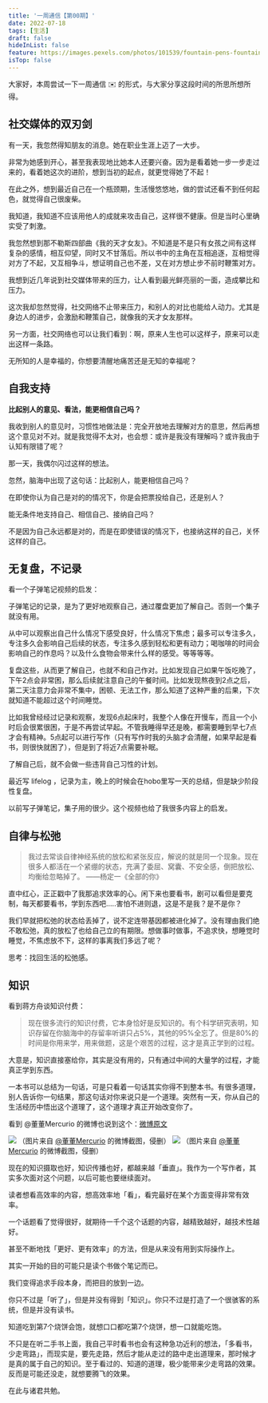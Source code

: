 ```yaml
---
title: '一周通信【第00期】'
date: 2022-07-18
tags: [生活]
draft: false
hideInList: false
feature: https://images.pexels.com/photos/101539/fountain-pens-fountain-pen-filler-ink-101539.jpeg
isTop: false
---
```


大家好，本周尝试一下一周通信 ✉️ 的形式，与大家分享这段时间的所思所想所得。

<!--more-->

## 社交媒体的双刃剑

有一天，我忽然得知朋友的消息。她在职业生涯上迈了一大步。

非常为她感到开心，甚至我表现地比她本人还要兴奋。因为是看着她一步一步走过来的，看着她这次的进阶，想到当初的起点，就更觉得她了不起！

在此之外，想到最近自己在一个瓶颈期，生活慢悠悠地，做的尝试还看不到任何起色，就觉得自己很废柴。

我知道，我知道不应该用他人的成就来攻击自己，这样很不健康。但是当时心里确实受了刺激。

我忽然想到那不勒斯四部曲《我的天才女友》。不知道是不是只有女孩之间有这样复杂的感情，相互仰望，同时又不甘落后。所以书中的主角在互相追逐，互相觉得对方了不起，又互相争斗，想证明自己也不差，又在对方想止步不前时鞭策对方。

我想到近几年说到社交媒体带来的压力，让人看到最光鲜亮丽的一面，造成攀比和压力。

这次我却忽然觉得，社交网络不止带来压力，和别人的对比也能给人动力。尤其是身边人的进步，会激励和鞭策自己，就像我的天才女友那样。

另一方面，社交网络也可以让我们看到：啊，原来人生也可以这样子，原来可以走出这样一条路。

无所知的人是幸福的，你想要清醒地痛苦还是无知的幸福呢？


## 自我支持

**比起别人的意见、看法，能更相信自己吗？**

我收到别人的意见时，习惯性地做法是：完全开放地去理解对方的意思，然后再想这个意见对不对。就是我觉得不太对，也会想：或许是我没有理解吗？或许我由于认知有限错了呢？

那一天，我偶尔闪过这样的想法。

忽然，脑海中出现了这句话：比起别人，能更相信自己吗？

在即使你认为自己是对的的情况下，你是会把票投给自己，还是别人？

能无条件地支持自己、相信自己、接纳自己吗？

不是因为自己永远都是对的，而是在即使错误的情况下，也接纳这样的自己，关怀这样的自己。



## 无复盘，不记录

看一个子弹笔记视频的启发：

子弹笔记的记录，是为了更好地观察自己，通过覆盘更加了解自己。否则一个集子就没有用。

从中可以观察出自己什么情况下感受良好，什么情况下焦虑；最多可以专注多久，专注多久会影响自己后续的状态，专注多久感到轻松和更有动力；喝咖啡的时间会影响自己的作息吗？以及什么食物会带来什么样的感受。等等等等。

复盘这些，从而更了解自己，也就不和自己作对。比如发现自己如果午饭吃晚了，下午2点会非常困，那么后续就注意自己的午餐时间。比如发现熬夜到2点之后，第二天注意力会非常不集中，困顿、无法工作，那么知道了这种严重的后果，下次就知道不能超过这个时间睡觉。

比如我曾经经过记录和观察，发现6点起床时，我整个人像在开慢车，而且一个小时后会很累很困，于是不再尝试早起。不管我睡得早还是晚，都需要睡到早七7点才会有精神。5点起可以进行写作（只有写作时我的头脑才会清醒，如果早起是看书，则很快就困了），但是到了将近7点需要补眠。

了解自己后，就不会做一些违背自己习性的计划。

最近写 lifelog ，记录为主，晚上的时候会在hobo里写一天的总结，但是缺少阶段性复盘。

以前写子弹笔记，集子用的很少。这个视频也给了我很多内容上的启发。


## 自律与松弛


> 我过去常谈自律神经系统的放松和紧张反应，解说的就是同一个现象。现在很多人都活在一个紧绷的状态，充满了委屈、窝囊、不安全感，倒把放松、均衡给忽略掉了。
> ——杨定一《全部的你》

直中红心，正正戳中了我那追求效率的心。闲下来也要看书，剧可以看但是要克制，每天都要看书，学到东西吧.....害怕不进则退，这是不是我？是不是你？

我们早就把松弛的状态给丢掉了，说不定连带基因都被进化掉了。没有理由我们绝不敢松弛，真的放松了也给自己立的有期限。想做事时做事，不追求快，想睡觉时睡觉，不焦虑放不下，这样的事离我们多远了呢？

思考：找回生活的松弛感。

## 知识

看到蒋方舟谈知识付费：
> 现在很多流行的知识付费，它本身恰好是反知识的。有个科学研究表明，知识存留在你脑海中的存留率听讲只占5%，其他的95%全忘了。但是80%的时间是你用来学，用来做题，这是个艰苦的过程，这才是真正学到的过程。


大意是，知识直接塞给你，其实是没有用的，只有通过中间的大量学的过程，才能真正学到东西。

一本书可以总结为一句话，可是只看着一句话其实你得不到整本书。有很多道理，别人告诉你一句结果，那这句话对你来说只是一个道理。突然有一天，你从自己的生活经历中悟出这个道理了，这个道理才真正开始改变你了。

看到 @董董Mercurio 的微博也说到这个：[微博原文](https://m.weibo.cn/1927851647/4792498968854752)

![](https://s2.loli.net/2022/07/18/axy9cbt7w8s1BOd.png)
（图片来自 [@董董Mercurio](https://m.weibo.cn/profile/1927851647) 的微博截图，侵删）
![](https://s2.loli.net/2022/07/18/vyRYBWLVNahSrOb.png)
（图片来自 [@董董Mercurio](https://m.weibo.cn/profile/1927851647) 的微博截图，侵删）

现在的知识摄取也好，知识传播也好，都越来越「垂直」。我作为一个写作者，其实多次面对这个问题，以后可能也要继续面对。

读者想看高效率的内容，想高效率地「看」，看完最好在某个方面变得非常有效率。

一个话题看了觉得很好，就期待一千个这个话题的内容，越精致越好，越技术性越好。

甚至不断地找「更好、更有效率」的方法，但是从来没有用到实际操作上。

其实一开始的目的可能只是读个书做个笔记而已。

我们变得追求手段本身，而把目的放到一边。

你只不过是「听了」，但是并没有得到「知识」。你只不过是打造了一个很骇客的系统，但是并没有读书。

知道吃到第7个烧饼会饱，就想口口都吃第7个烧饼，想一口就能吃饱。

不只是在听二手书上面，我自己平时看书也会有这种急功近利的想法，「多看书，少走弯路」，而现实是，要先走路，然后才能从走过的路中走出道理来，那时候才是真的属于自己的知识。至于看过的、知道的道理，极少能带来少走弯路的效果。反而是可能还没走，就想要腾飞的效果。

在此与诸君共勉。